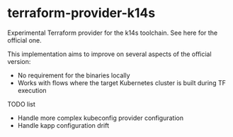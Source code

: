 # terraform-provider-k14s

Experimental Terraform provider for the k14s toolchain. See here for the official one.

This implementation aims to improve on several aspects of the official version:
- No requirement for the binaries locally
- Works with flows where the target Kubernetes cluster is built during TF execution

TODO list
- Handle more complex kubeconfig provider configuration
- Handle kapp configuration drift